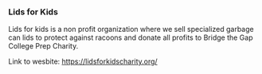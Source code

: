 ### Lids for Kids ###

Lids for kids is a non profit organization where we sell specialized garbage can lids to protect against racoons and 
donate all profits to Bridge the Gap College Prep Charity. 

Link to wesbite: https://lidsforkidscharity.org/
